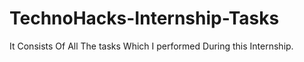 # TechnoHacks-Internship-Tasks
It Consists Of All The tasks Which I performed During this Internship.
